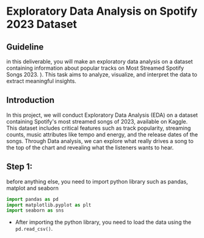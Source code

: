 # Exploratory Data Analysis on Spotify 2023 Dataset

## Guideline
in this deliverable, you will make an exploratory data analysis on a dataset containing information about popular tracks on Most Streamed Spotify Songs 2023. ). This task aims to analyze, visualize, and interpret the data to extract meaningful insights.

## Introduction
In this project, we will conduct Exploratory Data Analysis (EDA) on a dataset containing Spotify's most streamed songs of 2023, available on Kaggle. This dataset includes critical features such as track popularity, streaming counts, music attributes like tempo and energy, and the release dates of the songs. Through Data analysis, we can explore what really drives a song to the top of the chart and revealing what the listeners wants to hear. 

## Step 1:
before anything else, you need to import python library such as pandas, matplot and seaborn

```python
import pandas as pd
import matplotlib.pyplot as plt
import seaborn as sns
```

- After importing the python library, you need to load the data using the `pd.read_csv()`. 
